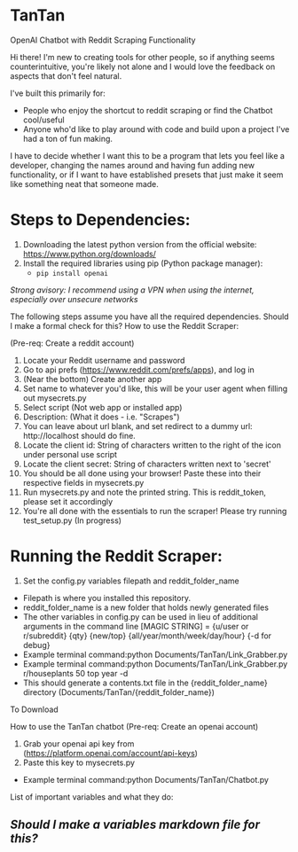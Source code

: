 # TanTan
OpenAI Chatbot with Reddit Scraping Functionality

Hi there! I'm new to creating tools for other people, so if anything seems counterintuitive, you're likely not alone and I would love the feedback on aspects that don't feel natural.

I've built this primarily for:
- People who enjoy the shortcut to reddit scraping or find the Chatbot cool/useful 
- Anyone who'd like to play around with code and build upon a project I've had a ton of fun making.

I have to decide whether I want this to be a program that lets you feel like a developer, changing the names around and having fun adding new functionality, or if I want to have established presets that just make it seem like something neat that someone made.

# Steps to Dependencies:
1. Downloading the latest python version from the official website: https://www.python.org/downloads/
2. Install the required libraries using pip (Python package manager):
    - `pip install openai`

*Strong avisory: I recommend using a VPN when using the internet, especially over unsecure networks*

The following steps assume you have all the required dependencies. Should I make a formal check for this?
How to use the Reddit Scraper:

(Pre-req: Create a reddit account)

1. Locate your Reddit username and password
2. Go to api prefs (https://www.reddit.com/prefs/apps), and log in
3. (Near the bottom) Create another app 
4. Set name to whatever you'd like, this will be your user agent when filling out mysecrets.py
5. Select script (Not web app or installed app)
6. Description: (What it does - i.e. "Scrapes")
7. You can leave about url blank, and set redirect to a dummy url: http://localhost should do fine.
8. Locate the client id: String of characters written to the right of the icon under personal use script
9. Locate the client secret: String of characters written next to 'secret'
10. You should be all done using your browser! Paste these into their respective fields in mysecrets.py
11. Run mysecrets.py and note the printed string. This is reddit_token, please set it accordingly
12. You're all done with the essentials to run the scraper! Please try running test_setup.py (In progress)


# Running the Reddit Scraper:
1. Set the config.py variables filepath and reddit_folder_name
- Filepath is where you installed this repository.
- reddit_folder_name is a new folder that holds newly generated files
- The other variables in config.py can be used in lieu of additional arguments in the command line
[MAGIC STRING] = {u/user or r/subreddit} {qty} {new/top} {all/year/month/week/day/hour} {-d for debug}
- Example terminal command:python Documents/TanTan/Link_Grabber.py
- Example terminal command:python Documents/TanTan/Link_Grabber.py r/houseplants 50 top year -d
- This should generate a contents.txt file in the {reddit_folder_name} directory (Documents/TanTan/{reddit_folder_name})

To Download


How to use the TanTan chatbot
(Pre-req: Create an openai account)
1. Grab your openai api key from (https://platform.openai.com/account/api-keys)
2. Paste this key to mysecrets.py

- Example terminal command:python Documents/TanTan/Chatbot.py

List of important variables and what they do:

*Should I make a variables markdown file for this?*
- 